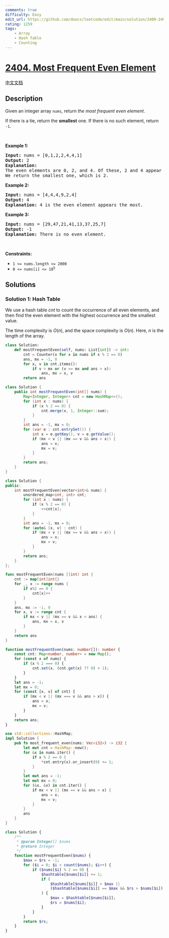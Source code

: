 ```yaml
---
comments: true
difficulty: Easy
edit_url: https://github.com/doocs/leetcode/edit/main/solution/2400-2499/2404.Most%20Frequent%20Even%20Element/README_EN.md
rating: 1259
tags:
    - Array
    - Hash Table
    - Counting
---
```


# [2404. Most Frequent Even Element](https://leetcode.com/problems/most-frequent-even-element)

[中文文档](/solution/2400-2499/2404.Most%20Frequent%20Even%20Element/README.md)

## Description

<p>Given an integer array <code>nums</code>, return <em>the most frequent even element</em>.</p>

<p>If there is a tie, return the <strong>smallest</strong> one. If there is no such element, return <code>-1</code>.</p>

<p>&nbsp;</p>
<p><strong class="example">Example 1:</strong></p>

<pre>
<strong>Input:</strong> nums = [0,1,2,2,4,4,1]
<strong>Output:</strong> 2
<strong>Explanation:</strong>
The even elements are 0, 2, and 4. Of these, 2 and 4 appear the most.
We return the smallest one, which is 2.</pre>

<p><strong class="example">Example 2:</strong></p>

<pre>
<strong>Input:</strong> nums = [4,4,4,9,2,4]
<strong>Output:</strong> 4
<strong>Explanation:</strong> 4 is the even element appears the most.
</pre>

<p><strong class="example">Example 3:</strong></p>

<pre>
<strong>Input:</strong> nums = [29,47,21,41,13,37,25,7]
<strong>Output:</strong> -1
<strong>Explanation:</strong> There is no even element.
</pre>

<p>&nbsp;</p>
<p><strong>Constraints:</strong></p>

<ul>
	<li><code>1 &lt;= nums.length &lt;= 2000</code></li>
	<li><code>0 &lt;= nums[i] &lt;= 10<sup>5</sup></code></li>
</ul>

## Solutions

### Solution 1: Hash Table

We use a hash table $cnt$ to count the occurrence of all even elements, and then find the even element with the highest occurrence and the smallest value.

The time complexity is $O(n)$, and the space complexity is $O(n)$. Here, $n$ is the length of the array.

<!-- tabs:start -->

```python
class Solution:
    def mostFrequentEven(self, nums: List[int]) -> int:
        cnt = Counter(x for x in nums if x % 2 == 0)
        ans, mx = -1, 0
        for x, v in cnt.items():
            if v > mx or (v == mx and ans > x):
                ans, mx = x, v
        return ans
```

```java
class Solution {
    public int mostFrequentEven(int[] nums) {
        Map<Integer, Integer> cnt = new HashMap<>();
        for (int x : nums) {
            if (x % 2 == 0) {
                cnt.merge(x, 1, Integer::sum);
            }
        }
        int ans = -1, mx = 0;
        for (var e : cnt.entrySet()) {
            int x = e.getKey(), v = e.getValue();
            if (mx < v || (mx == v && ans > x)) {
                ans = x;
                mx = v;
            }
        }
        return ans;
    }
}
```

```cpp
class Solution {
public:
    int mostFrequentEven(vector<int>& nums) {
        unordered_map<int, int> cnt;
        for (int x : nums) {
            if (x % 2 == 0) {
                ++cnt[x];
            }
        }
        int ans = -1, mx = 0;
        for (auto& [x, v] : cnt) {
            if (mx < v || (mx == v && ans > x)) {
                ans = x;
                mx = v;
            }
        }
        return ans;
    }
};
```

```go
func mostFrequentEven(nums []int) int {
	cnt := map[int]int{}
	for _, x := range nums {
		if x%2 == 0 {
			cnt[x]++
		}
	}
	ans, mx := -1, 0
	for x, v := range cnt {
		if mx < v || (mx == v && x < ans) {
			ans, mx = x, v
		}
	}
	return ans
}
```

```ts
function mostFrequentEven(nums: number[]): number {
    const cnt: Map<number, number> = new Map();
    for (const x of nums) {
        if (x % 2 === 0) {
            cnt.set(x, (cnt.get(x) ?? 0) + 1);
        }
    }
    let ans = -1;
    let mx = 0;
    for (const [x, v] of cnt) {
        if (mx < v || (mx === v && ans > x)) {
            ans = x;
            mx = v;
        }
    }
    return ans;
}
```

```rust
use std::collections::HashMap;
impl Solution {
    pub fn most_frequent_even(nums: Vec<i32>) -> i32 {
        let mut cnt = HashMap::new();
        for &x in nums.iter() {
            if x % 2 == 0 {
                *cnt.entry(x).or_insert(0) += 1;
            }
        }
        let mut ans = -1;
        let mut mx = 0;
        for (&x, &v) in cnt.iter() {
            if mx < v || (mx == v && ans > x) {
                ans = x;
                mx = v;
            }
        }
        ans
    }
}
```

```php
class Solution {
    /**
     * @param Integer[] $nums
     * @return Integer
     */
    function mostFrequentEven($nums) {
        $max = $rs = -1;
        for ($i = 0; $i < count($nums); $i++) {
            if ($nums[$i] % 2 == 0) {
                $hashtable[$nums[$i]] += 1;
                if (
                    $hashtable[$nums[$i]] > $max ||
                    ($hashtable[$nums[$i]] == $max && $rs > $nums[$i])
                ) {
                    $max = $hashtable[$nums[$i]];
                    $rs = $nums[$i];
                }
            }
        }
        return $rs;
    }
}
```

<!-- tabs:end -->

<!-- end -->

